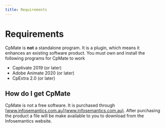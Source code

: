 ```yaml
---
title: Requirements
---
```

# Requirements
CpMate is **not** a standalone program. It is a plugin, which means it enhances an existing software product. You must own and install the following programs for CpMate to work
- Captivate 2019 (or later)
- Adobe Animate 2020 (or later)
- CpExtra 2.0 (or later)

## How do I get CpMate
CpMate is not a free software. It is purchased through [www.infosemantics.com.au](www.infosemantics.com.au). After purchasing the product a file will be make available to you to download from the Infosemantics website.
